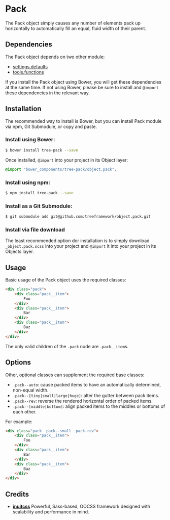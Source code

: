# Pack

The Pack object simply causes any number of elements pack up horizontally
to automatically fill an equal, fluid width of their parent.

## Dependencies

The Pack object depends on two other module:

* [settings.defaults](https://github.com/treeframework/settings.defaults)
* [tools.functions](https://github.com/treeframework/tools.functions)

If you install the Pack object using Bower, you will get these dependencies at
the same time. If not using Bower, please be sure to install and `@import` these
dependencies in the relevant way.

## Installation

The recommended way to install is Bower, but you can install Pack module via
npm, Git Submodule, or copy and paste.

### Install using Bower:

```sh
$ bower install tree-pack --save
```

Once installed, `@import` into your project in its Object layer:

```scss
@import "bower_components/tree-pack/object.pack";
```

### Install using npm:

```sh
$ npm install tree-pack --save
```

### Install as a Git Submodule:

```sh
$ git submodule add git@github.com:treeframework/object.pack.git
```

### Install via file download

The least recommended option dor installation is to simply download
`_object.pack.scss` into your project and `@import` it into your project in its
Objects layer.

## Usage

Basic usage of the Pack object uses the required classes:

```html
<div class="pack">
    <div class="pack__item">
        Foo
    </div>
    <div class="pack__item">
        Bar
    </div>
    <div class="pack__item">
        Baz
    </div>
</div>
```

The only valid children of the `.pack` node are `.pack__item`s.

## Options

Other, optional classes can supplement the required base classes:

* `.pack--auto`: cause packed items to have an automatically determined,
  non-equal width.
* `.pack--[tiny|small|large|huge]`: alter the gutter between pack items.
* `.pack--rev`: reverse the rendered horizontal order of packed items.
* `.pack--[middle|bottom]`: align packed items to the middles or bottoms of each
  other.

For example:

```html
<div class="pack  pack--small  pack-rev">
    <div class="pack__item">
        Foo
    </div>
    <div class="pack__item">
        Bar
    </div>
    <div class="pack__item">
        Baz
    </div>
</div>
```

## Credits

* **[inuitcss](https://github.com/inuitcss)** Powerful, Sass-based, OOCSS
framework designed with scalability and performance in mind.
